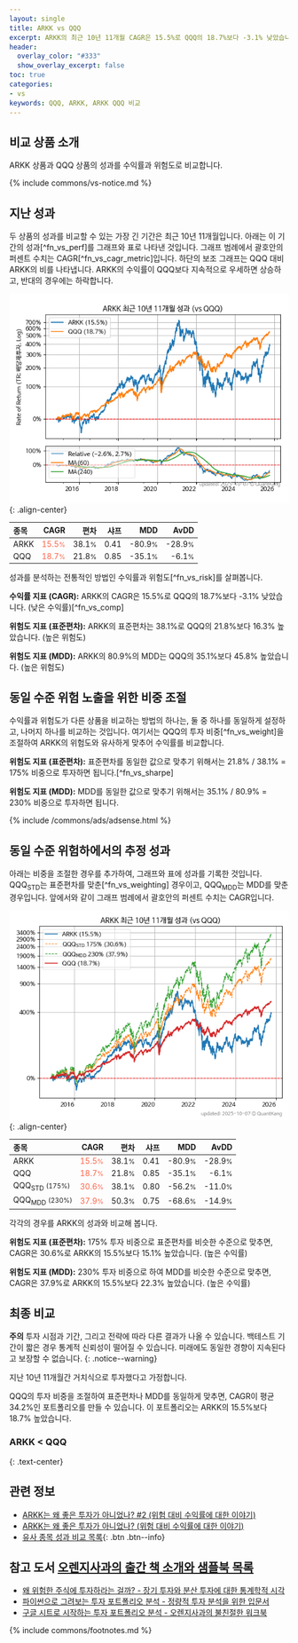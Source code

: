 ```yaml
---
layout: single
title: ARKK vs QQQ
excerpt: ARKK의 최근 10년 11개월 CAGR은 15.5%로 QQQ의 18.7%보다 -3.1% 낮았습니다.
header:
  overlay_color: "#333"
  show_overlay_excerpt: false
toc: true
categories:
- vs
keywords: QQQ, ARKK, ARKK QQQ 비교
---
```


## 비교 상품 소개


ARKK 상품과 QQQ 상품의 성과를 수익률과 위험도로 비교합니다.





{% include commons/vs-notice.md %}

## 지난 성과

두 상품의 성과를 비교할 수 있는 가장 긴 기간은 최근 10년 11개월입니다. 아래는 이 기간의 성과[^fn_vs_perf]를 그래프와 표로 나타낸 것입니다.
그래프 범례에서 괄호안의 퍼센트 수치는 CAGR[^fn_vs_cagr_metric]입니다.
하단의 보조 그래프는 QQQ 대비 ARKK의 비를 나타냅니다.
ARKK의 수익률이 QQQ보다 지속적으로 우세하면 상승하고, 반대의 경우에는 하락합니다.

![ARKK](/vs/images/arkk-vs-qqq_dual.png){: .align-center}

| **종목** | **CAGR** | **편차** | **샤프** | **MDD** | **AvDD** |
| :------------ | ------: | -----------: | -------: | ------: | -------: |
| ARKK | <span style="color: tomato">15.5<small>%</small></span> | 38.1<small>%</small> | 0.41 | -80.9<small>%</small> | -28.9<small>%</small> |
| QQQ | <span style="color: tomato">18.7<small>%</small></span> | 21.8<small>%</small> | 0.85 | -35.1<small>%</small> | -6.1<small>%</small> |

<!-- more -->


성과를 분석하는 전통적인 방법인 수익률과 위험도[^fn_vs_risk]를 살펴봅니다.

**수익률 지표 (CAGR):** ARKK의 CAGR은 15.5%로 QQQ의 18.7%보다 -3.1% 낮았습니다. (낮은 수익률)[^fn_vs_comp]

**위험도 지표 (표준편차):** ARKK의 표준편차는 38.1%로 QQQ의 21.8%보다 16.3% 높았습니다. (높은 위험도)

**위험도 지표 (MDD):** ARKK의 80.9%의 MDD는 QQQ의 35.1%보다 45.8% 높았습니다. (높은 위험도)



## 동일 수준 위험 노출을 위한 비중 조절

수익률과 위험도가 다른 상품을 비교하는 방법의 하나는, 둘 중 하나를 동일하게 설정하고, 나머지 하나를 비교하는 것입니다.
여기서는 QQQ의 투자 비중[^fn_vs_weight]을 조절하여 ARKK의 위험도와 유사하게 맞추어 수익률를 비교합니다.

**위험도 지표 (표준편차):** 표준편차를 동일한 값으로 맞추기 위해서는 21.8% / 38.1% = 175% 비중으로 투자하면 됩니다.[^fn_vs_sharpe]

**위험도 지표 (MDD):** MDD를 동일한 값으로 맞추기 위해서는 35.1% / 80.9% = 230% 비중으로 투자하면 됩니다.


{% include /commons/ads/adsense.html %}



## 동일 수준 위험하에서의 추정 성과

아래는 비중을 조절한 경우를 추가하여, 그래프와 표에 성과를 기록한 것입니다.
QQQ<sub>STD</sub>는 표준편차를 맞춘[^fn_vs_weighting] 경우이고, QQQ<sub>MDD</sub>는 MDD를 맞춘 경우입니다.
앞에서와 같이 그래프 범례에서 괄호안의 퍼센트 수치는 CAGR입니다.


![ARKK](/vs/images/arkk-vs-qqq.png){: .align-center}



| **종목** | **CAGR** | **편차** | **샤프** | **MDD** | **AvDD** |
| :------------ | ------: | -----------: | -------: | ------: | -------: |
| ARKK | <span style="color: tomato">15.5<small>%</small></span> | 38.1<small>%</small> | 0.41 | -80.9<small>%</small> | -28.9<small>%</small> |
| QQQ | <span style="color: tomato">18.7<small>%</small></span> | 21.8<small>%</small> | 0.85 | -35.1<small>%</small> | -6.1<small>%</small> |
| QQQ<sub>STD</sub> <small>(175%)</small> | <span style="color: tomato">30.6<small>%</small></span> | 38.1<small>%</small> | 0.80 | -56.2<small>%</small> | -11.0<small>%</small> |
| QQQ<sub>MDD</sub> <small>(230%)</small> | <span style="color: tomato">37.9<small>%</small></span> | 50.3<small>%</small> | 0.75 | -68.6<small>%</small> | -14.9<small>%</small> |



각각의 경우를 ARKK의 성과와 비교해 봅니다.

**위험도 지표 (표준편차):** 175% 투자 비중으로 표준편차를 비슷한 수준으로 맞추면, CAGR은 30.6%로 ARKK의 15.5%보다 15.1% 높았습니다. (높은 수익률)

**위험도 지표 (MDD):** 230% 투자 비중으로 하여 MDD를 비슷한 수준으로 맞추면, CAGR은 37.9%로 ARKK의 15.5%보다 22.3% 높았습니다. (높은 수익률)




## 최종 비교

**주의** 투자 시점과 기간, 그리고 전략에 따라 다른 결과가 나올 수 있습니다. 백테스트 기간이 짧은 경우 통계적 신뢰성이 떨어질 수 있습니다. 미래에도 동일한 경향이 지속된다고 보장할 수 없습니다.
{: .notice--warning}

지난 10년 11개월간 거치식으로 투자했다고 가정합니다.

QQQ의 투자 비중을 조절하여 표준편차나 MDD를 동일하게 맞추면, CAGR이 평균 34.2%인 포트폴리오를 만들 수 있습니다.
이 포트폴리오는 ARKK의 15.5%보다 18.7% 높았습니다.

### ARKK &lt; QQQ
{: .text-center}


## 관련 정보

- [ARKK는 왜 좋은 투자가 아니었나? #2 (위험 대비 수익률에 대한 이야기)](https://kongdori.tistory.com/71)
- [ARKK는 왜 좋은 투자가 아니었나? (위험 대비 수익률에 대한 이야기)](https://kongdori.tistory.com/64)
- [유사 종목 성과 비교 목록](/vs/){: .btn .btn--info}


## 참고 도서 [오렌지사과의 출간 책 소개와 샘플북 목록](https://kongdori.tistory.com/691)

- [왜 위험한 주식에 투자하라는 걸까? - 장기 투자와 분산 투자에 대한 통계학적 시각](https://kongdori.tistory.com/421)
- [파이썬으로 그려보는 투자 포트폴리오 분석  - 정량적 투자 분석을 위한 입문서](https://kongdori.tistory.com/643)
- [구글 시트로 시작하는 투자 포트폴리오 분석 - 오렌지사과의 불친절한 워크북](https://kongdori.tistory.com/449)

{% include commons/footnotes.md %}